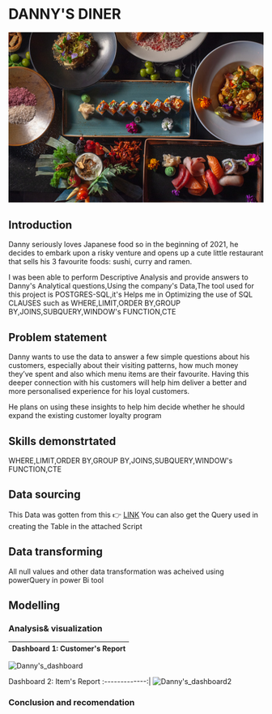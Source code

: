  # DANNY'S DINER
 ![](istockphoto.jpg)

## Introduction
Danny seriously loves Japanese food so in the beginning of 2021, he decides to embark upon a risky venture and opens up a cute little restaurant that sells his 3 favourite foods: sushi, curry and ramen.

I was been able to perform Descriptive Analysis and provide answers to  Danny's Analytical questions,Using the company's Data,The tool used for this project is POSTGRES-SQL,it's Helps me in Optimizing the use of SQL CLAUSES such as WHERE,LIMIT,ORDER BY,GROUP BY,JOINS,SUBQUERY,WINDOW's FUNCTION,CTE

## Problem statement

Danny wants to use the data to answer a few simple questions about his customers, especially about their visiting patterns, how much money they’ve spent and also which menu items are their favourite. Having this deeper connection with his customers will help him deliver a better and more personalised experience for his loyal customers.

He plans on using these insights to help him decide whether he should expand the existing customer loyalty program

## Skills demonstrtated
 WHERE,LIMIT,ORDER BY,GROUP BY,JOINS,SUBQUERY,WINDOW's FUNCTION,CTE


## Data sourcing
This Data was gotten from this 👉 [LINK](https://8weeksqlchallenge.com/case-study-1/)
You can also get the Query used in creating the Table in the attached Script

## Data transforming
All null values and other data transformation was acheived using powerQuery in power Bi tool

## Modelling


### Analysis& visualization
Dashboard 1: Customer's Report |
:-------------:|
![Danny's_dashboard](https://user-images.githubusercontent.com/78567274/234736028-deda488f-3729-4aa9-8691-febb3234971f.PNG)

Dashboard 2: Item's Report 
:-------------:|
![Danny's_dashboard2](https://user-images.githubusercontent.com/78567274/234736569-7e77d5fd-8737-4bcb-9151-43a4206df447.PNG)




### Conclusion and recomendation
